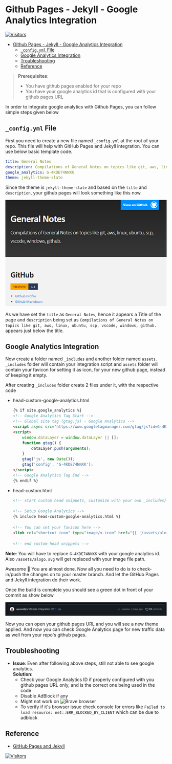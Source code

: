 # Github Pages - Jekyll - Google Analytics Integration

[![Visitors](https://api.visitorbadge.io/api/visitors?path=aasisodiya.general.github.analytics&labelColor=%23ffa500&countColor=%23263759&labelStyle=upper)](https://visitorbadge.io/status?path=aasisodiya.general.github.analytics)

- [Github Pages - Jekyll - Google Analytics Integration](#github-pages---jekyll---google-analytics-integration)
  - [`_config.yml` File](#_configyml-file)
  - [Google Analytics Integration](#google-analytics-integration)
  - [Troubleshooting](#troubleshooting)
  - [Reference](#reference)

> **Prerequisites**:
>
> - You have github pages enabled for your repo
> - You have your google analytics id that is configured with your github pages URL

In order to integrate google analytics with Github Pages, you can follow simple steps given below

## `_config.yml` File

First you need to create a new file named `_config.yml` at the root of your repo. This file will help with GitHub Pages and Jekyll integration. You can use below basic template code.

```yml
title: General Notes
description: Compilations of General Notes on topics like git, aws, linux, ubuntu, scp, vscode, windows, github.
google_analytics: G-4KDE74NNXK
theme: jekyll-theme-slate
```

Since the theme is `jekyll-theme-slate` and based on the `title` and `description`, your github pages will look something like this now.

![Github Page](./img/githubpage.png)

As we have set the `title` as `General Notes`, hence it appears a Title of the page and `description` being set as `Compilations of General Notes on topics like git, aws, linux, ubuntu, scp, vscode, windows, github.` appears just below the title.

## Google Analytics Integration

Now create a folder named `_includes` and another folder named `assets`. `_includes` folder will contain your integration script and `assets` folder will contain your favicon for setting it as icon, for your new github page, instead of keeping it empty.

After creating `_includes` folder create 2 files under it, with the respective code

- head-custom-google-analytics.html

  ```html
  {% if site.google_analytics %}
  <!-- Google Analytics Tag Start -->
  <!-- Global site tag (gtag.js) - Google Analytics -->
  <script async src="https://www.googletagmanager.com/gtag/js?id=G-4KDE74NNXK"></script>
  <script>
      window.dataLayer = window.dataLayer || [];
      function gtag() {
          dataLayer.push(arguments);
      }
      gtag('js', new Date());
      gtag('config', 'G-4KDE74NNXK');
  </script>
  <!-- Google Analytics Tag End -->
  {% endif %}
  ```

- head-custom.html

  ```html
  <!-- start custom head snippets, customize with your own _includes/head-custom.html file -->

  <!-- Setup Google Analytics -->
  {% include head-custom-google-analytics.html %}

  <!-- You can set your favicon here -->
  <link rel="shortcut icon" type="image/x-icon" href="{{ '/assets/alogo.svg' | relative_url }}">

  <!-- end custom head snippets -->
  ```

**Note**: You will have to replace `G-4KDE74NNXK` with your google analytics id. Also `/assets/alogo.svg` will get replaced with your image file path.

Awesome 👏 You are almost done. Now all you need to do is to check-in/push the changes on to your master branch. And let the GitHub Pages and Jekyll integration do their work.

Once the build is complete you should see a green dot in front of your commit as show below

![Build Success](./img/commit.png)

Now you can open your github pages URL and you will see a new theme applied. And now you can check Google Analytics page for new traffic data as well from your repo's github pages.

## Troubleshooting

- **Issue**: Even after following above steps, still not able to see google analytics.  
  **Solution**:
  - Check your Google Analytics ID if properly configured with you github pages URL only, and is the correct one being used in the code
  - Disable AdBlock if any
  - Might not work on ![Brave](https://img.shields.io/badge/Brave-FB542B?style=for-the-badge&logo=brave&logoColor=white) browser
  - To verify if it's browser issue check console for errors like `Failed to load resource: net::ERR_BLOCKED_BY_CLIENT` which can be due to adblock

## Reference

- [GitHub Pages and Jekyll](https://docs.github.com/en/pages/setting-up-a-github-pages-site-with-jekyll/about-github-pages-and-jekyll)

[![Visitors](https://api.visitorbadge.io/api/visitors?path=aasisodiya.general&label=aasisodiya/general&labelColor=%23ffa500&countColor=%23263759&labelStyle=upper)](https://visitorbadge.io/status?path=aasisodiya.general)
